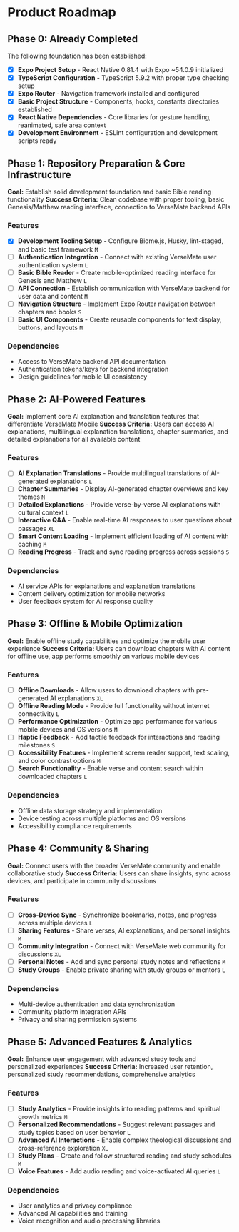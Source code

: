 # Product Roadmap

## Phase 0: Already Completed

The following foundation has been established:

- [x] **Expo Project Setup** - React Native 0.81.4 with Expo ~54.0.9 initialized
- [x] **TypeScript Configuration** - TypeScript 5.9.2 with proper type checking setup
- [x] **Expo Router** - Navigation framework installed and configured
- [x] **Basic Project Structure** - Components, hooks, constants directories established
- [x] **React Native Dependencies** - Core libraries for gesture handling, reanimated, safe area context
- [x] **Development Environment** - ESLint configuration and development scripts ready

## Phase 1: Repository Preparation & Core Infrastructure

**Goal:** Establish solid development foundation and basic Bible reading functionality
**Success Criteria:** Clean codebase with proper tooling, basic Genesis/Matthew reading interface, connection to VerseMate backend APIs

### Features

- [x] **Development Tooling Setup** - Configure Biome.js, Husky, lint-staged, and basic test framework `M`
- [ ] **Authentication Integration** - Connect with existing VerseMate user authentication system `L`
- [ ] **Basic Bible Reader** - Create mobile-optimized reading interface for Genesis and Matthew `L`
- [ ] **API Connection** - Establish communication with VerseMate backend for user data and content `M`
- [ ] **Navigation Structure** - Implement Expo Router navigation between chapters and books `S`
- [ ] **Basic UI Components** - Create reusable components for text display, buttons, and layouts `M`

### Dependencies

- Access to VerseMate backend API documentation
- Authentication tokens/keys for backend integration
- Design guidelines for mobile UI consistency

## Phase 2: AI-Powered Features

**Goal:** Implement core AI explanation and translation features that differentiate VerseMate Mobile
**Success Criteria:** Users can access AI explanations, multilingual explanation translations, chapter summaries, and detailed explanations for all available content

### Features

- [ ] **AI Explanation Translations** - Provide multilingual translations of AI-generated explanations `L`
- [ ] **Chapter Summaries** - Display AI-generated chapter overviews and key themes `M`
- [ ] **Detailed Explanations** - Provide verse-by-verse AI explanations with cultural context `L`
- [ ] **Interactive Q&A** - Enable real-time AI responses to user questions about passages `XL`
- [ ] **Smart Content Loading** - Implement efficient loading of AI content with caching `M`
- [ ] **Reading Progress** - Track and sync reading progress across sessions `S`

### Dependencies

- AI service APIs for explanations and explanation translations
- Content delivery optimization for mobile networks
- User feedback system for AI response quality

## Phase 3: Offline & Mobile Optimization

**Goal:** Enable offline study capabilities and optimize the mobile user experience
**Success Criteria:** Users can download chapters with AI content for offline use, app performs smoothly on various mobile devices

### Features

- [ ] **Offline Downloads** - Allow users to download chapters with pre-generated AI explanations `XL`
- [ ] **Offline Reading Mode** - Provide full functionality without internet connectivity `L`
- [ ] **Performance Optimization** - Optimize app performance for various mobile devices and OS versions `M`
- [ ] **Haptic Feedback** - Add tactile feedback for interactions and reading milestones `S`
- [ ] **Accessibility Features** - Implement screen reader support, text scaling, and color contrast options `M`
- [ ] **Search Functionality** - Enable verse and content search within downloaded chapters `L`

### Dependencies

- Offline data storage strategy and implementation
- Device testing across multiple platforms and OS versions
- Accessibility compliance requirements

## Phase 4: Community & Sharing

**Goal:** Connect users with the broader VerseMate community and enable collaborative study
**Success Criteria:** Users can share insights, sync across devices, and participate in community discussions

### Features

- [ ] **Cross-Device Sync** - Synchronize bookmarks, notes, and progress across multiple devices `L`
- [ ] **Sharing Features** - Share verses, AI explanations, and personal insights `M`
- [ ] **Community Integration** - Connect with VerseMate web community for discussions `XL`
- [ ] **Personal Notes** - Add and sync personal study notes and reflections `M`
- [ ] **Study Groups** - Enable private sharing with study groups or mentors `L`

### Dependencies

- Multi-device authentication and data synchronization
- Community platform integration APIs
- Privacy and sharing permission systems

## Phase 5: Advanced Features & Analytics

**Goal:** Enhance user engagement with advanced study tools and personalized experiences
**Success Criteria:** Increased user retention, personalized study recommendations, comprehensive analytics

### Features

- [ ] **Study Analytics** - Provide insights into reading patterns and spiritual growth metrics `M`
- [ ] **Personalized Recommendations** - Suggest relevant passages and study topics based on user behavior `L`
- [ ] **Advanced AI Interactions** - Enable complex theological discussions and cross-reference exploration `XL`
- [ ] **Study Plans** - Create and follow structured reading and study schedules `M`
- [ ] **Voice Features** - Add audio reading and voice-activated AI queries `L`

### Dependencies

- User analytics and privacy compliance
- Advanced AI capabilities and training
- Voice recognition and audio processing libraries